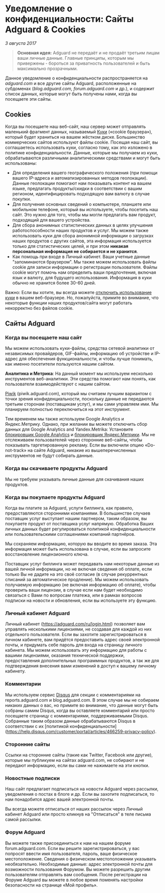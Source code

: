 # Уведомление о конфиденциальности: Сайты Adguard & Cookies
*3 августа 2017*
> **Основная идея:** Adguard не передаёт и не продаёт третьим лицам ваши личные данные. Главные принципы, которым мы привержены - бороться за приватность пользователей и быть максимально прозрачными.

Данное уведомление о конфиденциальности распространяется на *adguard.com* и все другие сайты Adguard, расположенные на субдоменах (*blog.adguard.com, forum.adguard.com* и др.), и содержит список данных, которые могут быть получены нами, когда вы посещаете эти сайты.

## Cookies
Когда вы посещаете наш веб-сайт, наш сервер может отправлять маленький фрагмент данных, называемый [Куки](https://en.wikipedia.org/wiki/HTTP_cookie) («cookie браузера»), который будет храниться на вашем жёстком диске. Большинство коммерческих сайтов используют файлы cookie. Посещая наш сайт, вы соглашаетесь использовать куки, согласно тому, как это изложено в политике конфиденциальности. 
Данные, которые мы получаем из куки, обрабатываются различными аналитическими средствами и могут быть использованы:
* Для определения вашего географического положения (при помощи вашего IP-адреса и автоматизированных методов геолокации). Данные геолокации помогают нам показывать контент на вашем языке, предлагать продукты/скидки в соответствии с вашим регионом, идентифицировать подходящую вам валюту в случае покупки.
* Для получения основных сведений о компьютере, планшете или мобильном телефоне, который вы используете, чтобы посетить наш сайт. Это нужно для того, чтобы мы могли предлагать вам продукт, подходящий для вашего устройства.
* Для сбора анонимных статистических данных в целях улучшения работоспособности наших продуктов и услуг. Мы можем также использовать куки для сбора анонимной информации о загрузках наших продуктов с других сайтов, эта информация используется только для статистических целей, и при этом **никакая персональная информация не собирается и не хранится**.
* Как помощь при входе в Личный кабинет. Ваши учетные данные "запоминаются браузером". Мы также можем использовать файлы cookie для записи информации о регистрации пользователя. Файлы cookie могут помочь нам определить ваши предпочтения, включая язык и валюту, для будущего использования. Информация в куки обычно не хранится более 30-60 дней.

Важно: Если вы хотите, вы всегда можете [отключить использование куки](http://www.wikihow.com/Disable-Cookies) в вашем веб-браузере. Но, пожалуйста, примите во внимание, что некоторые функции наших продуктов/сайта могут работать некорректно без файлов cookie.

## Сайты Adguard
### Когда вы посещаете наш сайт
Мы можем использовать куки-файлы, средства сетевой аналитики от независимых провайдеров, GIF-файлы, информацию об устройстве и IP-адрес для обеспечения функциональности, и чтобы лучше понимать, как именно посетители пользуются нашим сайтом. 

**Аналитика и Метрика**: На данный момент мы используем несколько инструментов веб-аналитики. Эти средства помогают нам понять, как пользователи взаимодействуют с нашим сайтом.

[Piwik](https://piwik.org/) (piwik.adguard.com), который мы считаем лучшим вариантом с точки зрения конфиденциальности, поскольку данные не передаются третьим сторонам (поставщикам услуг), и мы сами управляем ими. Мы планируем полностью переключиться на этот инструмент.

Тем временем мы также используем Google Analytics и Яндекс.Метрику. Однако, при желании вы можете отключить сбор данных для Google Analytics and Yandex.Metrika: 
Установите [блокировщик Google Analytics](https://tools.google.com/dlpage/gaoptout) и [блокировщик Яндекс.Метрики](https://yandex.ru/support/metrika/general/opt-out.xml).
Мы не отслеживаем пользователей через сторонние веб-сайты, чтобы показывать таргетированную рекламу. Если вы включили опцию «Do-not-track» на сайте Adguard, никакие из вышеперечисленных инструментов не будут собирать данные.

### Когда вы скачиваете продукты Adguard
Мы не требуем указывать личные данные для скачивания наших продуктов.
 
### Когда вы покупаете продукты Adguard
Когда вы платите за Adguard, услуги биллинга, как правило, предоставляются сторонними компаниями. В большинстве случаев поставщик услуг выступает нашим партнером, таким образом, вы покупаете продукт от поставщика услуг напрямую. Обработка Ваших личных данных будет регулироваться политикой конфиденциальности или пользовательскими соглашениями компаний партнёров.

Мы сохраняем информацию, которую вы вводите во время заказа. Эта информация может быть использована в случае, если вы запросите восстановление лицензионного ключа.

Поставщик услуг биллинга может передавать нам некоторые данные из вашей личной информации, но не включая сведения об оплате, если только Вы не дадите на это своё согласие (в случае рекуррентных списаний за автоматическое продление). Мы можем использовать получаемую информацию (не включая информацию об оплате), чтобы проверить ваши лицензии, в случае если нам будет необходимо связаться с Вами по вопросам платежа, или в рамках вопросов подписки на новости и обновления, если вы используете эту функцию.

### Личный кабинет Adguard
Личный кабинет (https://adguard.com/ru/login.html) позволяет вам управлять несколькими лицензиями, не создавая для каждой из них отдельного пользователя. Если вы захотите зарегистрироваться в личном кабинете, вам придётся предоставить адрес своей электронной почты, и придумать себе пароль для входа на страницу личного кабинета. Мы можем использовать эту информацию для работы с вашими лицензиями, оказания технической поддержки, предоставления дополнительных программных продуктов, а так же для подтверждения внесения вами изменений в доступ к вашему личному кабинету.

### Комментарии
Мы используем сервис [Disqus](https://disqus.com/) для секции с комментариями на reports.adguard.com и blog.adguard.com. В этом случае мы не собираем никаких данных о вас, но примите во внимание, что данные могут быть собраны самим Disqus, когда вы оставляете комментарий или просто посещаете страницу с комментариями, поддерживаемыми Disqus. Собранные таким образом данные обрабатываются Disqus в соответствии с их [политикой конфиденциальности] (https://help.disqus.com/customer/portal/articles/466259-privacy-policy). 

### Сторонние сайты
Ссылки на сторонние сайты (такие как Twitter, Facebook или другие), которые мы публикуем на сайтах adguard.com, не собирают и не передают информацию, если вы сами не нажимаете на эти кнопки.

### Новостные подписки
Наш сайт предлагает подписаться на новости Adguard через рассылки, уведомления о постах в блоге и др. Если вы захотите подписаться, то нам понадобится адрес вашей электронной почты. 

Вы всегда можете отписаться от наших рассылок через Личный кабинет Adguard или просто кликнув на "Отписаться" в теле письма самой рассылки.  
 
### Форум Adguard
Вы можете также присоединиться к нам на нашем форуме forum.adguard.com. Если вы решите зарегистрироваться, у вас попросят ввести имя пользователя, пароль, ваше физическое местоположение. Сведения о физическом местоположении указывать необязательно. Необходимые данные: адрес электронной почты для возможности пользования Форумом. Вы можете разрешить другим пользователям отправлять вам сообщения. После регистрации на Форуме Adguard вы можете в любое время поменять настройки безопасности на странице «Мой профиль».




